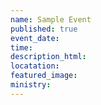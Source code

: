 ```yaml
---
name: Sample Event
published: true
event_date:
time:
description_html:
locatation:
featured_image:
ministry:
---
```

